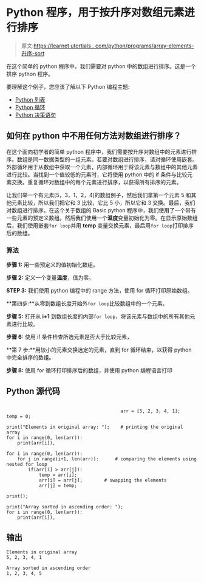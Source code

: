 # Python 程序，用于按升序对数组元素进行排序

> 原文:[https://learnet utortials . com/python/programs/array-elements-升序-sort](https://learnetutorials.com/python/programs/array-elements-ascending-sort)

在这个简单的 python 程序中，我们需要对 python 中的数组进行排序。这是一个排序 python 程序。

要理解这个例子，您应该了解以下 Python 编程主题:

*   [Python 列表](../../python/python-lists "Python Lists")
*   [Python 循环](../../python/python-loop-tutorials "Loops in Python")
*   [Python 决策语句](../../python/decision-making-statements "Python decision making statements")

## 如何在 python 中不用任何方法对数组进行排序？

在这个面向初学者的简单 python 程序中，我们需要按升序对数组中的元素进行排序。数组是同一数据类型的一组元素。若要对数组进行排序，请对循环使用嵌套。外部循环用于从数组中获取一个元素，内部循环用于将该元素与数组中的其他元素进行比较。当找到一个值较低的元素时，它将使用 python 中的 if 条件与比较元素交换。重复循环对数组中的每个元素进行排序，以获得所有排序的元素。

让我们举一个有元素[5，3，1，2，4]的数组例子，然后我们拿第一个元素 5 和其他元素比较，所以我们把它和 3 比较，它比 5 小，所以它和 3 交换。最后，我们对数组进行排序。在这个关于数组的 Basic python 程序中，我们使用了一个带有一些元素的预定义数组。然后我们使用一个**温度**变量初始化为零。在显示原始数组后，我们使用嵌套`for loop`并用 **temp** 变量交换元素，最后用`for loop`打印排序后的数组。

### 算法

**步骤 1:** 用一些预定义的值初始化数组。

**步骤 2:** 定义一个变量**温度**，值为零。

**STEP 3:** 我们使用 python 编程中的 range 方法，使用 for 循环打印原始数组。

**第四步:**从零到数组长度开始外`for loop`比较数组中的一个元素。

**步骤 5:** 打开从 **i+1** 到数组长度的内部`for loop`，将该元素与数组中的所有其他元素进行比较。

**步骤 6:** 使用 if 条件检查所选元素是否大于比较元素，

**第 7 步:**用较小的元素交换选定的元素，直到 for 循环结束，以获得 python 中完全排序的数组。

**步骤 8:** 使用 for 循环打印排序后的数组，并使用 python 编程语言打印

## Python 源代码

```

                                          arr = [5, 2, 3, 4, 1];     
temp = 0;    

print("Elements in original array: ");    # printing the original array
for i in range(0, len(arr)):     
    print(arr[i]),    

for i in range(0, len(arr)):    
    for j in range(i+1, len(arr)):      # comparing the elements using nested for loop
        if(arr[i] > arr[j]):    
            temp = arr[i];    
            arr[i] = arr[j];        # swapping the elements
            arr[j] = temp;    

print();    

print("Array sorted in ascending order: ");    
for i in range(0, len(arr)):     
    print(arr[i]), 

```

## 输出

```
Elements in original array
5, 2, 3, 4, 1

Array sorted in ascending order
1, 2, 3, 4, 5
```